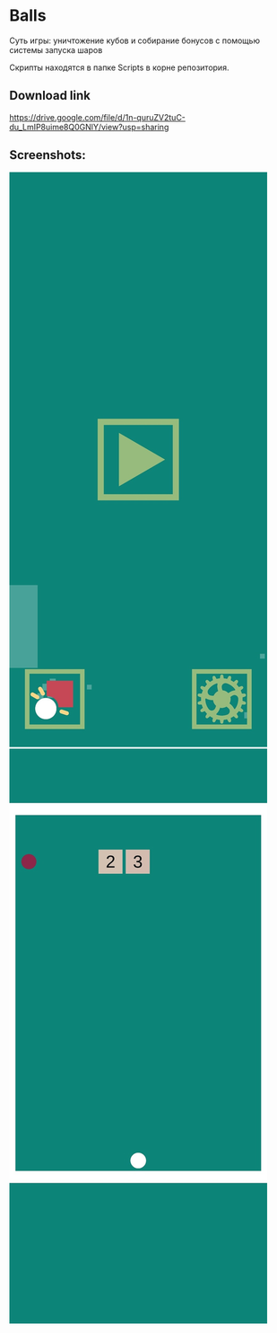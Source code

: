 # Balls

Суть игры: уничтожение кубов и собирание бонусов с помощью системы запуска шаров

Скрипты находятся в папке Scripts в корне репозитория.

## Download link
https://drive.google.com/file/d/1n-quruZV2tuC-du_LmIP8uime8Q0GNlY/view?usp=sharing

## Screenshots:

![Image alt](https://github.com/matvuric/Balls/raw/master/1.jpg)
![Image alt](https://github.com/matvuric/Balls/raw/master/2.jpg)
